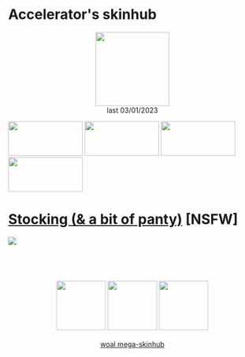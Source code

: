 # Accelerator's skinhub
<p align="center">
<a href="https://osu.ppy.sh/users/10822717">
  <img src="https://a.ppy.sh/10822717"  
       width="150"
       height="150"></a>
<br>
last 03/01/2023
</p>

<a href="https://www.youtube.com/watch?v=kbbgypvGPgM">
<img src="https://i.imgur.com/uDyKiLi.png"
       width="151" 
       height="70"/></a>

<a href="https://i.imgur.com/o0kMf8Y.png">
<img src="https://i.imgur.com/o0kMf8Y.png"
       width="151" 
       height="70"/></a>

<a href="https://github.com/baron6060/hard-to-find-osu-skins">
<img src="https://i.imgur.com/WPSNbSx.png"
       width="151" 
       height="70"/></a>

<a href="https://github.com/rudj-skinhub/woal/blob/tyfh/aeshub.md">
<img src="https://i.imgur.com/nnkLwEo.png" 
       width="151" 
       height="70"/></a>

# [Stocking (& a bit of panty)](https://github.com/rudj-skinhub/woal/raw/tyfh/accelerator/Stocking%20(%26%20a%20bit%20of%20panty).osk) [NSFW]
[![](https://i.imgur.com/UKX5lrP.png)](https://github.com/rudj-skinhub/woal/raw/tyfh/accelerator/Stocking%20(%26%20a%20bit%20of%20panty).osk)

#
<p align="center">
  <br></br>
  <a href="https://www.twitch.tv/Acceleratorosu">
  <img src="https://i.imgur.com/HM030lk.png" 
       width="100" 
       height="100"></a>
  <a href="https://www.youtube.com/channel/UCYgQ0kd1ZGEevv2oR_dSysg">
  <img src="https://i.imgur.com/YWbDUUy.png"  
       width="100" 
       height="100"></a>
  <a href="https://twitter.com/baeron6060">
  <img src="https://i.imgur.com/PUQ5uWf.png" 
       width="100" 
       height="100"></a>
  <br></br>
  <a href="README.md">woal mega-skinhub</a>
 </p>
